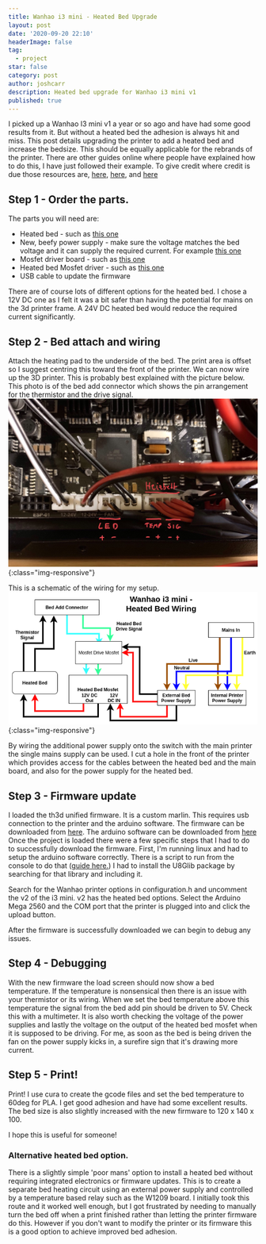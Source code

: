 ```yaml
---
title: Wanhao i3 mini - Heated Bed Upgrade
layout: post
date: '2020-09-20 22:10'
headerImage: false
tag:
  - project
star: false
category: post
author: joshcarr
description: Heated bed upgrade for Wanhao i3 mini v1
published: true
---
```


I picked up a Wanhao I3 mini v1 a year or so ago and have had some good results from it. But without a heated bed the adhesion is always hit and miss. This post details upgrading the printer to add a heated bed and increase the bedsize. This should be equally applicable for the rebrands of the printer. There are other guides online where people have explained how to do this, I have just followed their example. To give credit where credit is due those resources are, [here](https://www.thingiverse.com/thing:4180747), [here](https://drucktipps3d.de/forum/topic/wanhao-i3mini-heatbed-mod/), and [here](https://support.th3dstudio.com/hc/en-us/articles/360043293452-TH3D-Unified-Firmware-Package)

## Step 1 - Order the parts. 

The parts you will need are:
* Heated bed - such as [this one](https://www.ebay.co.uk/itm/Orange-Silicone-120W-12V-Heating-Pad-For-3D-Printer-Heated-Bed-Heater-Mat-Parts-/224131358267?hash=item342f451e3b)
* New, beefy power supply - make sure the voltage matches the bed voltage and it can supply the required current. For example [this one](https://www.ebay.co.uk/itm/DC-12V-30A-3D-Printer-Switching-Mode-Power-Supply-For-Creality-CR-10-CR-10S/402260916755)
* Mosfet driver board - such as [this one](https://www.ebay.co.uk/itm/IRF520-MOSFET-Driver-Breakout-Board-Module-IRF520N-MOS-FET-Switch-PWM-Arduino-Pi/232518999508?)
* Heated bed Mosfet driver - such as [this one](https://www.ebay.co.uk/itm/143662472205)
* USB cable to update the firmware

There are of course lots of different options for the heated bed. I chose a 12V DC one as I felt it was a bit safer than having the potential for mains on the 3d printer frame. A 24V DC heated bed would reduce the required current significantly.

## Step 2 - Bed attach and wiring
Attach the heating pad to the underside of the bed. The print area is offset so I suggest centring this toward the front of the printer. We can now wire up the 3D printer. This is probably best explained with the picture below. This photo is of the bed add connector which shows the pin arrangement for the thermistor and the drive signal.
![bed add connector](/assets/images/HeatedBed/mainBoardPin.jpeg){:class="img-responsive"}

This is a schematic of the wiring for my setup.
![wiring diagram](/assets/images/HeatedBed/i3wiring.png){:class="img-responsive"}

By wiring the additional power supply onto the switch with the main printer the single mains supply can be used. 
I cut a hole in the front of the printer which provides access for the cables between the heated bed and the main board, and also for the power supply for the heated bed.

## Step 3 - Firmware update
I loaded the th3d unified firmware. It is a custom marlin. This requires usb connection to the printer and the arduino software.
The firmware can be downloaded from [here](https://support.th3dstudio.com/hc/en-us/articles/360043293452-TH3D-Unified-Firmware-Package). The arduino software can be downloaded from [here](https://www.arduino.cc/en/main/software)
Once the project is loaded there were a few specific steps that I had to do to successfully download the firmware. First, I'm running linux and had to setup the arduino software correctly. There is a script to run from the console to do that ([guide here.](https://www.arduino.cc/en/guide/linux))
I had to install the U8Glib package by searching for that library and including it.

Search for the Wanhao printer options in configuration.h and uncomment the v2 of the i3 mini. v2 has the heated bed options. Select the Arduino Mega 2560 and the COM port that the printer is plugged into and click the upload button.

After the firmware is successfully downloaded we can begin to debug any issues. 

## Step 4 - Debugging
With the new firmware the load screen should now show a bed temperature. If the temperature is nonsensical then there is an issue with your thermistor or its wiring. 
When we set the bed temperature above this temperature the signal from the bed add pin should be driven to 5V. Check this with a multimeter. It is also worth checking the voltage of the power supplies and lastly the voltage on the output of the heated bed mosfet when it is supposed to be driving. For me, as soon as the bed is being driven the fan on the power supply kicks in, a surefire sign that it's drawing more current.


## Step 5 - Print!
Print! I use cura to create the gcode files and set the bed temperature to 60deg for PLA. I get good adhesion and have had some excellent results. The bed size is also slightly increased with the new firmware to 120 x 140 x 100.

I hope this is useful for someone!


### Alternative heated bed option.
There is a slightly simple 'poor mans' option to install a heated bed without requiring integrated electronics or firmware updates. This is to create a separate bed heating circuit using an external power supply and controlled by a temperature based relay such as the W1209 board. I initially took this route and it worked well enough, but I got frustrated by needing to manually turn the bed off when a print finished rather than letting the printer firmware do this. However if you don't want to modify the printer or its firmware this is a good option to achieve improved bed adhesion.

